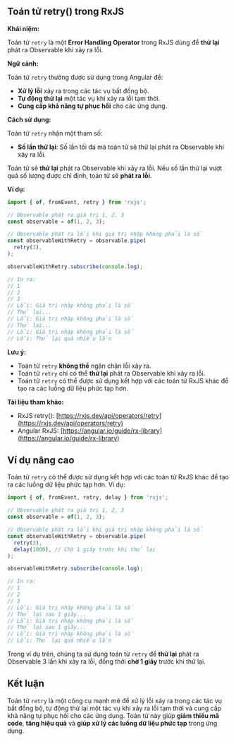 ## Toán tử retry() trong RxJS

**Khái niệm:**

Toán tử `retry` là một **Error Handling Operator** trong RxJS dùng để **thử lại** phát ra Observable khi xảy ra lỗi.

**Ngữ cảnh:**

Toán tử `retry` thường được sử dụng trong Angular để:

* **Xử lý lỗi** xảy ra trong các tác vụ bất đồng bộ.
* **Tự động thử lại** một tác vụ khi xảy ra lỗi tạm thời.
* **Cung cấp khả năng tự phục hồi** cho các ứng dụng.

**Cách sử dụng:**

Toán tử `retry` nhận một tham số:

* **Số lần thử lại**: Số lần tối đa mà toán tử sẽ thử lại phát ra Observable khi xảy ra lỗi.

Toán tử sẽ **thử lại** phát ra Observable khi xảy ra lỗi. Nếu số lần thử lại vượt quá số lượng được chỉ định, toán tử sẽ **phát ra lỗi**.

**Ví dụ:**

```typescript
import { of, fromEvent, retry } from 'rxjs';

// Observable phát ra giá trị 1, 2, 3
const observable = of(1, 2, 3);

// Observable phát ra lỗi khi giá trị nhập không phải là số
const observableWithRetry = observable.pipe(
  retry(3),
);

observableWithRetry.subscribe(console.log);

// In ra:
// 1
// 2
// 3
// Lỗi: Giá trị nhập không phải là số
// Thử lại...
// Lỗi: Giá trị nhập không phải là số
// Thử lại...
// Lỗi: Giá trị nhập không phải là số
// Lỗi: Thử lại quá nhiều lần
```

**Lưu ý:**

* Toán tử `retry` **không thể** ngăn chặn lỗi xảy ra.
* Toán tử `retry` chỉ có thể **thử lại** phát ra Observable khi xảy ra lỗi.
* Toán tử `retry` có thể được sử dụng kết hợp với các toán tử RxJS khác để tạo ra các luồng dữ liệu phức tạp hơn.

**Tài liệu tham khảo:**

* RxJS retry(): [https://rxjs.dev/api/operators/retry](https://rxjs.dev/api/operators/retry)
* Angular RxJS: [https://angular.io/guide/rx-library](https://angular.io/guide/rx-library)

## Ví dụ nâng cao

Toán tử `retry` có thể được sử dụng kết hợp với các toán tử RxJS khác để tạo ra các luồng dữ liệu phức tạp hơn. Ví dụ:

```typescript
import { of, fromEvent, retry, delay } from 'rxjs';

// Observable phát ra giá trị 1, 2, 3
const observable = of(1, 2, 3);

// Observable phát ra lỗi khi giá trị nhập không phải là số
const observableWithRetry = observable.pipe(
  retry(3),
  delay(1000), // Chờ 1 giây trước khi thử lại
);

observableWithRetry.subscribe(console.log);

// In ra:
// 1
// 2
// 3
// Lỗi: Giá trị nhập không phải là số
// Thử lại sau 1 giây...
// Lỗi: Giá trị nhập không phải là số
// Thử lại sau 1 giây...
// Lỗi: Giá trị nhập không phải là số
// Lỗi: Thử lại quá nhiều lần
```

Trong ví dụ trên, chúng ta sử dụng toán tử `retry` để **thử lại** phát ra Observable 3 lần khi xảy ra lỗi, đồng thời **chờ 1 giây** trước khi thử lại.

## Kết luận

Toán tử `retry` là một công cụ mạnh mẽ để xử lý lỗi xảy ra trong các tác vụ bất đồng bộ, tự động thử lại một tác vụ khi xảy ra lỗi tạm thời và cung cấp khả năng tự phục hồi cho các ứng dụng. Toán tử này giúp **giảm thiểu mã code**, **tăng hiệu quả** và **giúp xử lý các luồng dữ liệu phức tạp** trong ứng dụng.